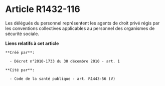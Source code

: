 # Article R1432-116

Les délégués du personnel représentent les agents de droit privé régis par les conventions collectives applicables au
personnel des organismes de sécurité sociale.

**Liens relatifs à cet article**

	**Créé par**:

	  - Décret n°2010-1733 du 30 décembre 2010 - art. 1

	**Cité par**:

	  - Code de la santé publique - art. R1443-56 (V)
